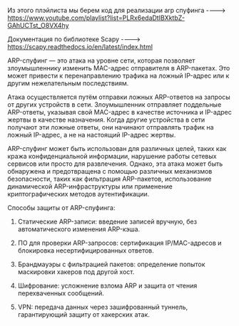 
Из этого плэйлиста мы берем код для реализации arp спуфинга ---->
https://www.youtube.com/playlist?list=PLRx6edaDtIBXktbZ-GAhUCTst_O8VX4hy

Документация по библиотеке Scapy ---->
https://scapy.readthedocs.io/en/latest/index.html

ARP-спуфинг — это атака на уровне сети, которая позволяет злоумышленнику изменить MAC-адрес отправителя в ARP-пакетах. Это может привести к перенаправлению трафика на ложный IP-адрес или к другим нежелательным последствиям.

Атака осуществляется путём отправки ложных ARP-ответов на запросы от других устройств в сети. Злоумышленник отправляет поддельные ARP-ответы, указывая свой MAC-адрес в качестве источника и IP-адрес жертвы в качестве назначения. Когда другие устройства в сети получают эти ложные ответы, они начинают отправлять трафик на ложный IP-адрес, а не на настоящий IP-адрес жертвы.

ARP-спуфинг может быть использован для различных целей, таких как кража конфиденциальной информации, нарушение работы сетевых сервисов или просто для развлечения. Однако, эта атака может быть обнаружена и предотвращена с помощью различных механизмов безопасности, таких как фильтрация ARP-пакетов, использование динамической ARP-инфраструктуры или применение криптографических методов аутентификации.

Способы защиты от ARP-спуфинга:

1) Статические ARP-записи: введение записей вручную, без автоматического изменения ARP-кэша.

2) ПО для проверки ARP-запросов: сертификация IP/MAC-адресов и блокировка несертифицированных ответов.

3) Брандмауэры с фильтрацией пакетов: определение попыток маскировки хакеров под другой хост.

4) Шифрование: усложнение взлома ARP и защита от чтения перехваченных сообщений.

5) VPN: передача данных через зашифрованный туннель, гарантирующий защиту от хакерских атак.



